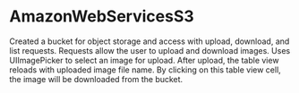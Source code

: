 # AmazonWebServicesS3
Created a bucket for object storage and access with upload, download, and list requests.
Requests allow the user to upload and download images. Uses UIImagePicker to select an image for upload. 
After upload, the table view reloads with uploaded image file name. 
By clicking on this table view cell, the image will be downloaded from the bucket.
